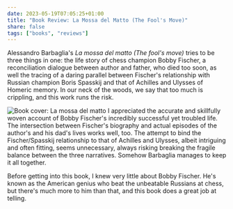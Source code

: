 ```yaml
---
date: 2023-05-19T07:05:25+01:00
title: "Book Review: La Mossa del Matto (The Fool's Move)"
share: false
tags: ["books", "reviews"]
---
```

Alessandro Barbaglia's *La mossa del matto (The fool's move)* tries to be three things in one: the life story of chess
champion Bobby Fischer, a reconciliation dialogue between author and father, who died too soon, as well the tracing of a
daring parallel between Fischer's relationship with Russian champion Boris Spasskij and that of Achilles and Ulysses of
Homeric memory. In our neck of the woods, we say that too much is crippling, and this work runs the risk. 

![Book cover: La mossa del matto](/images/book-cover-la-mossa-del-matto.jpg#right)
I appreciated the accurate and skillfully woven account of Bobby Fischer's incredibly successful yet troubled
life. The intersection between Fischer's biography and actual episodes of the author's and his dad's lives works well,
too. The attempt to bind the Fischer/Spasskij relationship to that of Achilles and Ulysses, albeit intriguing and often
fitting, seems unnecessary, always risking breaking the fragile balance between the three narratives. Somehow Barbaglia
manages to keep it all together.

Before getting into this book, I knew very little about Bobby Fischer. He's known as the American genius who beat the
unbeatable Russians at chess, but there's much more to him than that, and this book does a great job at telling.



 [rss]: https://nicolaiarocci.com/index.xml
 [m]: https://fosstodon.org/@nicola
 [nl]: https://buttondown.email/nicolaiarocci
